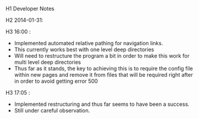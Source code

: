 H1 Developer Notes

H2 2014-01-31:

H3 16:00 :
* Implemented automated relative pathing for navigation links.
* This currently works best with one level deep directories
* Will need to restructure the program a bit in order to make this work for multi level deep directories
* Thus far as it stands, the key to achieving this is to require the config file within new pages and remove it from files that will be required right after in order to avoid getting error 500

H3 17:05 :
* Implemented restructuring and thus far seems to have been a success.
* Still under careful observation.